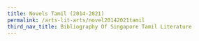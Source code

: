 ```yaml
---
title: Novels Tamil (2014-2021)
permalink: /arts-lit-arts/novel20142021tamil
third_nav_title: Bibliography Of Singapore Tamil Literature
---
```

